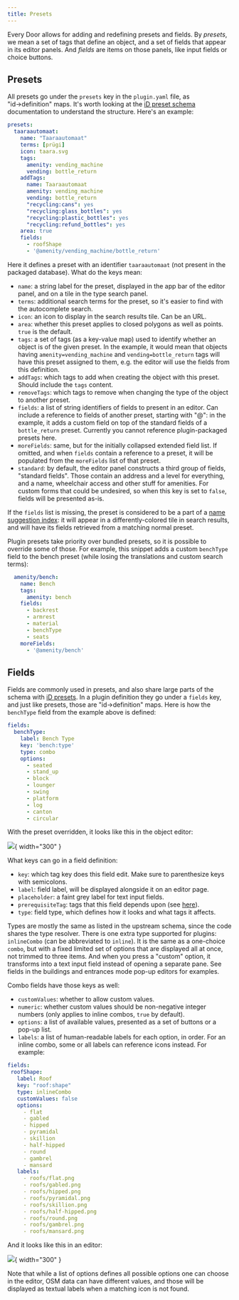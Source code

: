 ```yaml
---
title: Presets
---
```

Every Door allows for adding and redefining presets and fields. By _presets_, we mean a set of tags that define an object, and a set of fields that appear in its editor panels. And _fields_ are items on those panels, like input fields or choice buttons.

## Presets

All presets go under the `presets` key in the `plugin.yaml` file, as "id→definition" maps. It's worth looking at the [iD preset schema](https://github.com/ideditor/schema-builder?tab=readme-ov-file#presets) documentation to understand the structure. Here's an example:

```yaml
presets:
  taaraautomaat:
    name: "Taaraautomaat"
    terms: [prügi]
    icon: taara.svg
    tags:
      amenity: vending_machine
      vending: bottle_return
    addTags:
      name: Taaraautomaat
      amenity: vending_machine
      vending: bottle_return
      "recycling:cans": yes
      "recycling:glass_bottles": yes
      "recycling:plastic_bottles": yes
      "recycling:refund_bottles": yes
    area: true
    fields:
      - roofShape
      - '@amenity/vending_machine/bottle_return'
```

Here it defines a preset with an identifier `taaraautomaat` (not present in the packaged database). What do the keys mean:

* `name`: a string label for the preset, displayed in the app bar of the editor panel, and on a tile in the type search panel.
* `terms`: additional search terms for the preset, so it's easier to find with the autocomplete search.
* `icon`: an icon to display in the search results tile. Can be an URL.
* `area`: whether this preset applies to closed polygons as well as points. `true` is the default.
* `tags`: a set of tags (as a key-value map) used to identify whether an object is of the given preset. In the example, it would mean that objects having `amenity=vending_machine` and `vending=bottle_return` tags will have this preset assigned to them, e.g. the editor will use the fields from this definition.
* `addTags`: which tags to add when creating the object with this preset. Should include the `tags` content.
* `removeTags`: which tags to remove when changing the type of the object to another preset.
* `fields`: a list of string identifiers of fields to present in an editor. Can include a reference to fields of another preset, starting with "@": in the example, it adds a custom field on top of the standard fields of a `bottle_return` preset. Currently you cannot reference plugin-packaged presets here.
* `moreFields`: same, but for the initially collapsed extended field list. If omitted, and when `fields` contain a reference to a preset, it will be populated from the `moreFields` list of that preset.
* `standard`: by default, the editor panel constructs a third group of fields, "standard fields". Those contain an address and a level for everything, and a name, wheelchair access and other stuff for amenities. For custom forms that could be undesired, so when this key is set to `false`, fields will be presented as-is.

If the `fields` list is missing, the preset is considered to be a part of a [name suggestion index](https://github.com/osmlab/name-suggestion-index): it will appear in a differently-colored tile in search results, and will have its fields retrieved from a matching normal preset.

Plugin presets take priority over bundled presets, so it is possible to override some of those. For example, this snippet adds a custom `benchType` field to the bench preset (while losing the translations and custom search terms):

```yaml
  amenity/bench:
    name: Bench
    tags:
      amenity: bench
    fields:
      - backrest
      - armrest
      - material
      - benchType
      - seats
    moreFields:
      - '@amenity/bench'
```

## Fields

Fields are commonly used in presets, and also share large parts of the schema with [iD presets](https://github.com/ideditor/schema-builder?tab=readme-ov-file#fields). In a plugin definition they go under a `fields` key, and just like presets, those are "id→definition" maps. Here is how the `benchType` field from the example above is defined:

```yaml
fields:
  benchType:
    label: Bench Type
    key: 'bench:type'
    type: combo
    options:
      - seated
      - stand_up
      - block
      - lounger
      - swing
      - platform
      - log
      - canton
      - circular
```

With the preset overridden, it looks like this in the object editor:

![](amenity-bench-type.jpg){ width="300" }

What keys can go in a field definition:

* `key`: which tag key does this field edit. Make sure to parenthesize keys with semicolons.
* `label`: field label, will be displayed alongside it on an editor page.
* `placeholder`: a faint grey label for text input fields.
* `prerequisiteTag`: tags that this field depends upon (see [here](https://github.com/ideditor/schema-builder?tab=readme-ov-file#prerequisitetag)).
* `type`: field type, which defines how it looks and what tags it affects.

Types are mostly the same as listed in the upstream schema, since the code shares the type resolver. There is one extra type supported for plugins: `inlineCombo` (can be abbreviated to `inline`). It is the same as a one-choice `combo`, but with a fixed limited set of options that are displayed all at once, not trimmed to three items. And when you press a "custom" option, it transforms into a text input field instead of opening a separate pane. See fields in the buildings and entrances mode pop-up editors for examples.

Combo fields have those keys as well:

* `customValues`: whether to allow custom values.
* `numeric`: whether custom values should be non-negative integer numbers (only applies to inline combos, `true` by default).
* `options`: a list of available values, presented as a set of buttons or a pop-up list.
* `labels`: a list of human-readable labels for each option, in order. For an inline combo, some or all labels can reference icons instead. For example:

```yaml
fields:
 roofShape:  
   label: Roof  
   key: "roof:shape"  
   type: inlineCombo  
   customValues: false  
   options:  
     - flat  
     - gabled  
     - hipped  
     - pyramidal  
     - skillion  
     - half-hipped  
     - round  
     - gambrel  
     - mansard  
   labels:  
     - roofs/flat.png  
     - roofs/gabled.png  
     - roofs/hipped.png  
     - roofs/pyramidal.png  
     - roofs/skillion.png  
     - roofs/half-hipped.png  
     - roofs/round.png  
     - roofs/gambrel.png  
     - roofs/mansard.png
```

And it looks like this in an editor:

![](roof-shape-field.jpg){ width="300" }

Note that while a list of options defines all possible options one can choose in the editor, OSM data can have different values, and those will be displayed as textual labels when a matching icon is not found.
